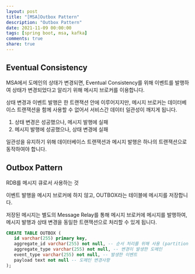 ```yaml
---
layout: post
title: "[MSA]Outbox Pattern"
description: "Outbox Pattern"
date: 2021-11-09 00:00:00
tags: [spring boot, msa, kafka]
comments: true
share: true
---
```


## Eventual Consistency

MSA에서 도메인의 상태가 변경되면, Eventual Consistency를 위해 이벤트를 발행하여 상태가 변경되었다고 알리기 위해 메시지 브로커를 이용합니다. 

상태 변경과 이벤트 발행은 한 트랜잭션 안에 이루어지지만, 메시지 브로커는 데이터베이스 트랜잭션을 함께 사용할 수 없어서 서비스간 데이터 일관성이 깨지게 됩니다.

1. 상태 변경은 성공했으나, 메시지 발행에 실패 
2. 메시지 발행에 성공했으나, 상태 변경에 실패 

일관성을 유지하기 위해 데이터베이스 트랜잭션과 메시지 발행은 하나의 트랜잭션으로 동작하여야 합니다.

## Outbox Pattern

RDB를 메시지 큐로서 사용하는 것

이벤트 발행을 메시지 브로커에 하지 않고, OUTBOX라는 테이블에 메시지를 저장합니다.

저장된 메시지는 별도의 Message Relay를 통해 메시지 브로커에 메시지를 발행하여, 메시지 발행과 상태 변경을 동일한 트랜잭션으로 처리할 수 있게 됩니다.

```sql
CREATE TABLE OUTBOX (
   id varchar(255) primary key,
   aggregate_id varchar(255) not null, -- 순서 처리를 위해 사용 (partition key)
   aggregate_type varchar(255) not null, -- 변경이 발생한 도메인
   event_type varchar(255) not null, -- 발생한 이벤트
   payload text not null -- 도메인 변경사항
);
```
